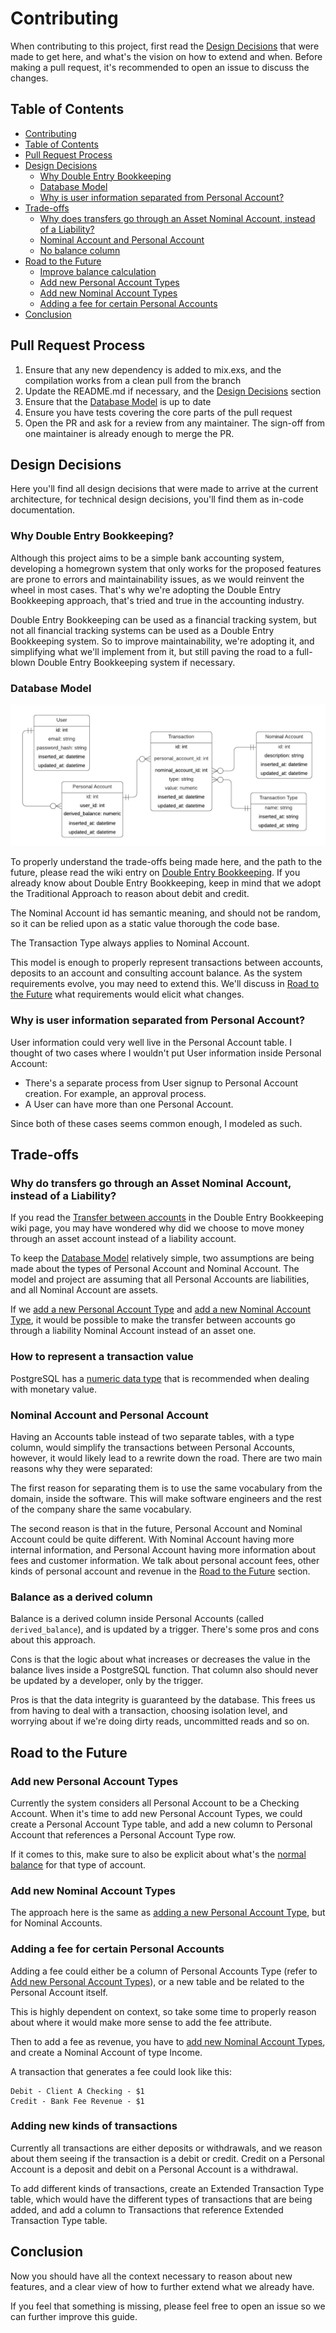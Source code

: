 # Contributing

When contributing to this project, first read the [Design Decisions](#design-decisions) that were made to get here, and what's the vision on how to extend and when. Before making a pull request, it's recommended to open an issue to discuss the changes.

## Table of Contents

<!--ts-->
  * [Contributing](#contributing)
  * [Table of Contents](#table-of-contents)
  * [Pull Request Process](#pull-request-process)
  * [Design Decisions](#design-decisions)
    * [Why Double Entry Bookkeeping](#why-double-entry-bookkeeping)
    * [Database Model](#database-model)
    * [Why is user information separated from Personal Account?](#why-is-user-information-separated-from-personal-account)
  * [Trade-offs](#trade-offs)
    * [Why does transfers go through an Asset Nominal Account, instead of a Liability?](#why-do-transfers-go-through-an-asset-nominal-account-instead-of-a-liability)
    * [Nominal Account and Personal Account](#nominal-account-and-personal-account)
    * [No balance column](#no-balance-column)
  * [Road to the Future](#road-to-the-future)
    * [Improve balance calculation](#improve-balance-calculation)
    * [Add new Personal Account Types](#add-new-personal-account-types)
    * [Add new Nominal Account Types](#add-new-nominal-account-types)
    * [Adding a fee for certain Personal Accounts](#adding-a-fee-for-certain-personal-accounts)
  * [Conclusion](#conclusion)
<!--te--> 
## Pull Request Process

1. Ensure that any new dependency is added to mix.exs, and the compilation works from a clean pull from the branch
2. Update the README.md if necessary, and the [Design Decisions](#design-decisions) section
3. Ensure that the [Database Model](#database-model) is up to date
4. Ensure you have tests covering the core parts of the pull request
5. Open the PR and ask for a review from any maintainer. The sign-off from one maintainer is already enough to merge the PR.

## Design Decisions

Here you'll find all design decisions that were made to arrive at the current architecture, for technical design decisions, you'll find them as in-code documentation.

### Why Double Entry Bookkeeping?

Although this project aims to be a simple bank accounting system, developing a homegrown system that only works for the proposed features are prone to errors and maintainability issues, as we would reinvent the wheel in most cases.
That's why we're adopting the Double Entry Bookkeeping approach, that's tried and true in the accounting industry.

Double Entry Bookkeeping can be used as a financial tracking system, but not all financial tracking systems can be used as a Double Entry Bookkeeping system.
So to improve maintainability, we're adopting it, and simplifying what we'll implement from it, but still paving the road to a full-blown Double Entry Bookkeeping system if necessary.

### Database Model

![double entry bookkeeping model](./bank_accounting_model.png)

To properly understand the trade-offs being made here, and the path to the future, please read the wiki entry on [Double Entry Bookkeeping](https://github.com/gugahoa/bank_accounting/wiki/Double-Entry-Bookkeeping). If you already know about Double Entry Bookkeeping, keep in mind that we adopt the Traditional Approach to reason about debit and credit.

The Nominal Account id has semantic meaning, and should not be random, so it can be relied upon as a static value thorough the code base.

The Transaction Type always applies to Nominal Account.

This model is enough to properly represent transactions between accounts, deposits to an account and consulting account balance.
As the system requirements evolve, you may need to extend this. We'll discuss in [Road to the Future](#road-to-the-future) what requirements would elicit what changes.

### Why is user information separated from Personal Account?

User information could very well live in the Personal Account table.
I thought of two cases where I wouldn't put User information inside Personal Account:

- There's a separate process from User signup to Personal Account creation. For example, an approval process.
- A User can have more than one Personal Account.

Since both of these cases seems common enough, I modeled as such.

## Trade-offs

### Why do transfers go through an Asset Nominal Account, instead of a Liability?

If you read the [Transfer between accounts](https://github.com/gugahoa/bank_accounting/wiki/Double-Entry-Bookkeeping#transfer-between-checking-accounts) in the Double Entry Bookkeeping wiki page, you may have wondered why did we choose to move money through an asset account instead of a liability account.

To keep the [Database Model](#database-model) relatively simple, two assumptions are being made about the types of Personal Account and Nominal Account.
The model and project are assuming that all Personal Accounts are liabilities, and all Nominal Account are assets.

If we [add a new Personal Account Type](#adding-a-new-personal-account-type) and [add a new Nominal Account Type](#adding-a-new-nominal-account-type), it would be possible to make the transfer between accounts go through a liability Nominal Account instead of an asset one.


### How to represent a transaction value

PostgreSQL has a [numeric data type](https://www.postgresql.org/docs/current/datatype-numeric.html#DATATYPE-NUMERIC-DECIMAL) that is recommended when dealing with monetary value.

### Nominal Account and Personal Account

Having an Accounts table instead of two separate tables, with a type column, would simplify the transactions between Personal Accounts, however, it would likely lead to a rewrite down the road. There are two main reasons why they were separated:

The first reason for separating them is to use the same vocabulary from the domain, inside the software. This will make software engineers and the rest of the company share the same vocabulary.

The second reason is that in the future, Personal Account and Nominal Account could be quite different. With Nominal Account having more internal information, and Personal Account having more information about fees and customer information.
We talk about personal account fees, other kinds of personal account and revenue in the [Road to the Future](#road-to-the-future) section.

### Balance as a derived column

Balance is a derived column inside Personal Accounts (called `derived_balance`), and is updated by a trigger.
There's some pros and cons about this approach.

Cons is that the logic about what increases or decreases the value in the balance lives inside a PostgreSQL function.
That column also should never be updated by a developer, only by the trigger.

Pros is that the data integrity is guaranteed by the database.
This frees us from having to deal with a transaction, choosing isolation level, and worrying about if we're doing dirty reads, uncommitted reads and so on.

## Road to the Future

### Add new Personal Account Types

Currently the system considers all Personal Account to be a Checking Account.
When it's time to add new Personal Account Types, we could create a Personal Account Type table, and add a new column to Personal Account that references a Personal Account Type row.

If it comes to this, make sure to also be explicit about what's the [normal balance](https://en.wikipedia.org/wiki/Normal_balance) for that type of account.

### Add new Nominal Account Types

The approach here is the same as [adding a new Personal Account Type](#add-new-personal-account-types), but for Nominal Accounts.

### Adding a fee for certain Personal Accounts

Adding a fee could either be a column of Personal Accounts Type (refer to [Add new Personal Account Types](#add-new-personal-account-types)), or a new table and be related to the Personal Account itself.

This is highly dependent on context, so take some time to properly reason about where it would make more sense to add the fee attribute.

Then to add a fee as revenue, you have to [add new Nominal Account Types](#add-new-nominal-account-types), and create a Nominal Account of type Income.

A transaction that generates a fee could look like this:
```
Debit - Client A Checking - $1
Credit - Bank Fee Revenue - $1
```

### Adding new kinds of transactions

Currently all transactions are either deposits or withdrawals, and we reason about them seeing if the transaction is a debit or credit. Credit on a Personal Account is a deposit and debit on a Personal Account is a withdrawal.

To add different kinds of transactions, create an Extended Transaction Type table, which would have the different types of transactions that are being added, and add a column to Transactions that reference Extended Transaction Type table.

## Conclusion

Now you should have all the context necessary to reason about new features, and a clear view of how to further extend what we already have.

If you feel that something is missing, please feel free to open an issue so we can further improve this guide.

